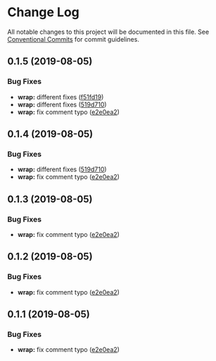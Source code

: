 # Change Log

All notable changes to this project will be documented in this file.
See [Conventional Commits](https://conventionalcommits.org) for commit guidelines.

## 0.1.5 (2019-08-05)


### Bug Fixes

* **wrap:** different fixes ([f51fd19](https://github.com/express-knex/express-knex/commit/f51fd19))
* **wrap:** different fixes ([519d710](https://github.com/express-knex/express-knex/commit/519d710))
* **wrap:** fix comment typo ([e2e0ea2](https://github.com/express-knex/express-knex/commit/e2e0ea2))





## 0.1.4 (2019-08-05)


### Bug Fixes

* **wrap:** different fixes ([519d710](https://github.com/express-knex/express-knex/commit/519d710))
* **wrap:** fix comment typo ([e2e0ea2](https://github.com/express-knex/express-knex/commit/e2e0ea2))





## 0.1.3 (2019-08-05)


### Bug Fixes

* **wrap:** fix comment typo ([e2e0ea2](https://github.com/express-knex/express-knex/commit/e2e0ea2))

## 0.1.2 (2019-08-05)


### Bug Fixes

* **wrap:** fix comment typo ([e2e0ea2](https://github.com/express-knex/express-knex/commit/e2e0ea2))

## 0.1.1 (2019-08-05)

### Bug Fixes

* **wrap:** fix comment typo ([e2e0ea2](https://github.com/express-knex/express-knex/commit/e2e0ea2))
